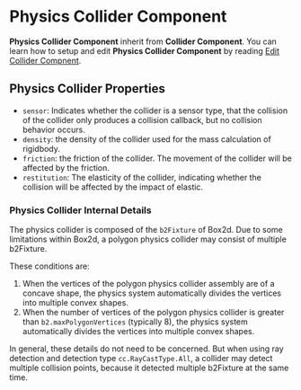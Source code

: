 # Physics Collider Component

**Physics Collider Component** inherit from **Collider Component**. You can learn how to setup and edit **Physics Collider Component** by reading [Edit Collider Compnent](../collision/edit-collider-component).

## Physics Collider Properties

- `sensor`: Indicates whether the collider is a sensor type, that the collision of the collider only produces a collision callback, but no collision behavior occurs.
- `density`: the density of the collider used for the mass calculation of rigidbody.
- `friction`: the friction of the collider. The movement of the collider will be affected by the friction.
- `restitution`: The elasticity of the collider, indicating whether the collision will be affected by the impact of elastic.

### Physics Collider Internal Details

The physics collider is composed of the `b2Fixture` of Box2d. Due to some limitations within Box2d, a polygon physics collider may consist of multiple b2Fixture.

These conditions are:

1. When the vertices of the polygon physics collider assembly are of a concave shape, the physics system automatically divides the vertices into multiple convex shapes.
2. When the number of vertices of the polygon physics collider is greater than `b2.maxPolygonVertices` (typically 8), the physics system automatically divides the vertices into multiple convex shapes.

In general, these details do not need to be concerned. But when using ray detection and detection type `cc.RayCastType.All`, a collider may detect multiple collision points, because it detected multiple b2Fixture at the same time.
